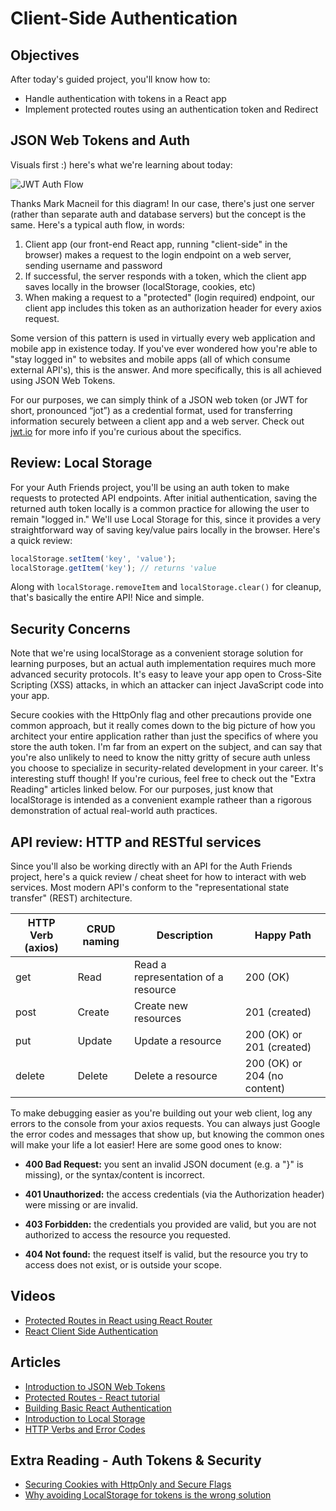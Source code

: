 # Client-Side Authentication

## Objectives
After today's guided project, you'll know how to:
* Handle authentication with tokens in a React app
* Implement protected routes using an authentication token and Redirect

## JSON Web Tokens and Auth
Visuals first :) here's what we're learning about today:

![JWT Auth Flow](images/auth_flow.png)

Thanks Mark Macneil for this diagram! In our case, there's just one server (rather than separate auth and database servers) but the concept is the same. Here's a typical auth flow, in words:
1. Client app (our front-end React app, running "client-side" in the browser) makes a request to the login endpoint on a web server, sending username and password
2. If successful, the server responds with a token, which the client app saves locally in the browser (localStorage, cookies, etc)
3. When making a request to a "protected" (login required) endpoint, our client app includes this token as an authorization header for every axios request.

Some version of this pattern is used in virtually every web application and mobile app in existence today. If you've ever wondered how you're able to "stay logged in" to websites and mobile apps (all of which consume external API's), this is the answer. And more specifically, this is all achieved using JSON Web Tokens. 

For our purposes, we can simply think of a JSON web token (or JWT for short, pronounced “jot”) as a credential format, used for transferring information securely between a client app and a web server. Check out [jwt.io](https://jwt.io/) for more info if you're curious about the specifics.

## Review: Local Storage
For your Auth Friends project, you'll be using an auth token to make requests to protected API endpoints. After initial authentication, saving the returned auth token locally is a common practice for allowing the user to remain "logged in." We'll use Local Storage for this, since it provides a very straightforward way of saving key/value pairs locally in the browser. Here's a quick review:

```javascript
localStorage.setItem('key', 'value');
localStorage.getItem('key'); // returns 'value
```

Along with `localStorage.removeItem` and `localStorage.clear()` for cleanup, that's basically the entire API! Nice and simple. 

## Security Concerns
Note that we're using localStorage as a convenient storage solution for learning purposes, but an actual auth implementation requires much more advanced security protocols. It's easy to leave your app open to Cross-Site Scripting (XSS) attacks, in which an attacker can inject JavaScript code into your app.

Secure cookies with the HttpOnly flag and other precautions provide one common approach, but it really comes down to the big picture of how you architect your entire application rather than just the specifics of where you store the auth token. I'm far from an expert on the subject, and can say that you're also unlikely to need to know the nitty gritty of secure auth unless you choose to specialize in security-related development in your career. It's interesting stuff though! If you're curious, feel free to check out the "Extra Reading" articles linked below. For our purposes, just know that localStorage is intended as a convenient example ratheer than a rigorous demonstration of actual real-world auth practices.

## API review: HTTP and RESTful services
Since you'll also be working directly with an API for the Auth Friends project, here's a quick review / cheat sheet for how to interact with web services. Most modern API's conform to the "representational state transfer" (REST) architecture.

| HTTP Verb (axios) | CRUD naming      | Description                         | Happy Path                   |
|-------------------|------------------|-------------------------------------|------------------------------|
| get               | Read             | Read a representation of a resource | 200 (OK)                     |
| post              | Create           | Create new resources                | 201 (created)                |
| put               | Update           | Update a resource                   | 200 (OK) or 201 (created)    |
| delete            | Delete           | Delete a resource                   | 200 (OK) or 204 (no content) |

To make debugging easier as you're building out your web client, log any errors to the console from your axios requests. You can always just Google the error codes and messages that show up, but knowing the common ones will make your life a lot easier! Here are some good ones to know:

* **400 Bad Request:** you sent an invalid JSON document (e.g. a "}" is missing), or the syntax/content is incorrect.

* **401 Unauthorized:** the access credentials (via the Authorization header) were missing or are invalid.

* **403 Forbidden:** the credentials you provided are valid, but you are not authorized to access the resource you requested.

* **404 Not found:** the request itself is valid, but the resource you try to access does not exist, or is outside your scope.


## Videos
* [Protected Routes in React using React Router](https://www.youtube.com/watch?v=Y0-qdp-XBJg)
* [React Client Side Authentication](https://www.youtube.com/watch?v=oRL-pttfNSc)

## Articles
* [Introduction to JSON Web Tokens](https://jwt.io/introduction/)
* [Protected Routes - React tutorial](https://medium.com/javascript-in-plain-english/how-to-set-up-protected-routes-in-your-react-application-a3254deda380)
* [Building Basic React Authentication](https://medium.com/better-programming/building-basic-react-authentication-e20a574d5e71)
* [Introduction to Local Storage](https://sebhastian.com/local-storage-introduction)
* [HTTP Verbs and Error Codes](https://developers.evrythng.com/docs/http-verbs-and-error-codes)

## Extra Reading - Auth Tokens & Security
* [Securing Cookies with HttpOnly and Secure Flags](https://resources.infosecinstitute.com/topic/securing-cookies-httponly-secure-flags/)
* [Why avoiding LocalStorage for tokens is the wrong solution](https://pragmaticwebsecurity.com/articles/oauthoidc/localstorage-xss.html)
